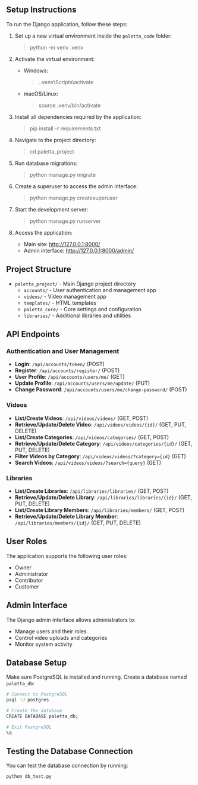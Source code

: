 ## Setup Instructions

To run the Django application, follow these steps:

1. Set up a new virtual environment inside the `paletta_code` folder:

   > python -m venv .venv

2. Activate the virtual environment:

   - Windows:

     > .\.venv\Scripts\activate

   - macOS/Linux:

     > source .venv/bin/activate

3. Install all dependencies required by the application:

   > pip install -r requirements.txt

4. Navigate to the project directory:

   > cd paletta_project

5. Run database migrations:

   > python manage.py migrate

6. Create a superuser to access the admin interface:

   > python manage.py createsuperuser

7. Start the development server:

   > python manage.py runserver

8. Access the application:
   - Main site: http://127.0.0.1:8000/
   - Admin interface: http://127.0.0.1:8000/admin/

## Project Structure

- `paletta_project/` - Main Django project directory
  - `accounts/` - User authentication and management app
  - `videos/` - Video management app
  - `templates/` - HTML templates
  - `paletta_core/` - Core settings and configuration
  - `libraries/` - Additional libraries and utilities

## API Endpoints

### Authentication and User Management

- **Login**: `/api/accounts/token/` (POST)
- **Register**: `/api/accounts/register/` (POST)
- **User Profile**: `/api/accounts/users/me/` (GET)
- **Update Profile**: `/api/accounts/users/me/update/` (PUT)
- **Change Password**: `/api/accounts/users/me/change-password/` (POST)

### Videos

- **List/Create Videos**: `/api/videos/videos/` (GET, POST)
- **Retrieve/Update/Delete Video**: `/api/videos/videos/{id}/` (GET, PUT, DELETE)
- **List/Create Categories**: `/api/videos/categories/` (GET, POST)
- **Retrieve/Update/Delete Category**: `/api/videos/categories/{id}/` (GET, PUT, DELETE)
- **Filter Videos by Category**: `/api/videos/videos/?category={id}` (GET)
- **Search Videos**: `/api/videos/videos/?search={query}` (GET)

### Libraries

- **List/Create Libraries**: `/api/libraries/libraries/` (GET, POST)
- **Retrieve/Update/Delete Library**: `/api/libraries/libraries/{id}/` (GET, PUT, DELETE)
- **List/Create Library Members**: `/api/libraries/members/` (GET, POST)
- **Retrieve/Update/Delete Library Member**: `/api/libraries/members/{id}/` (GET, PUT, DELETE)

## User Roles

The application supports the following user roles:

- Owner
- Administrator
- Contributor
- Customer

## Admin Interface

The Django admin interface allows administrators to:

- Manage users and their roles
- Control video uploads and categories
- Monitor system activity

## Database Setup

Make sure PostgreSQL is installed and running. Create a database named `paletta_db`:

```bash
# Connect to PostgreSQL
psql -U postgres

# Create the database
CREATE DATABASE paletta_db;

# Exit PostgreSQL
\q
```

## Testing the Database Connection

You can test the database connection by running:

```bash
python db_test.py
```
